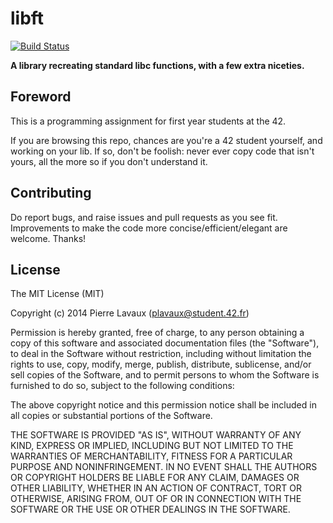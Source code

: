 libft
===

[![Build Status](https://magnum.travis-ci.com/PierreLvx/libft.svg?token=7wgBD5aA9jP9JhhCSDw5)](https://magnum.travis-ci.com/PierreLvx/libft)


**A library recreating standard libc functions, with a few extra niceties.**

Foreword
---

This is a programming assignment for first year students at the 42.

If you are browsing this repo, chances are you're a 42 student yourself, and working on your lib. If so, don't be foolish: never ever copy code that isn't yours, all the more so if you don't understand it.

Contributing
---

Do report bugs, and raise issues and pull requests as you see fit. Improvements to make the code more concise/efficient/elegant are welcome. Thanks!

License
---

The MIT License (MIT)

Copyright (c) 2014 Pierre Lavaux (plavaux@student.42.fr)

Permission is hereby granted, free of charge, to any person obtaining a copy
of this software and associated documentation files (the "Software"), to deal
in the Software without restriction, including without limitation the rights
to use, copy, modify, merge, publish, distribute, sublicense, and/or sell
copies of the Software, and to permit persons to whom the Software is
furnished to do so, subject to the following conditions:

The above copyright notice and this permission notice shall be included in all
copies or substantial portions of the Software.

THE SOFTWARE IS PROVIDED "AS IS", WITHOUT WARRANTY OF ANY KIND, EXPRESS OR
IMPLIED, INCLUDING BUT NOT LIMITED TO THE WARRANTIES OF MERCHANTABILITY,
FITNESS FOR A PARTICULAR PURPOSE AND NONINFRINGEMENT. IN NO EVENT SHALL THE
AUTHORS OR COPYRIGHT HOLDERS BE LIABLE FOR ANY CLAIM, DAMAGES OR OTHER
LIABILITY, WHETHER IN AN ACTION OF CONTRACT, TORT OR OTHERWISE, ARISING FROM,
OUT OF OR IN CONNECTION WITH THE SOFTWARE OR THE USE OR OTHER DEALINGS IN THE
SOFTWARE.
